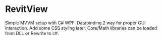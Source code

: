 # RevitView

Simple MVVM setup with C# WPF.  Databinding 2 way for proper GUI interaction. Add some CSS styling later. Core/Math libraries can be loaded from DLL or Rewrite to c#.
